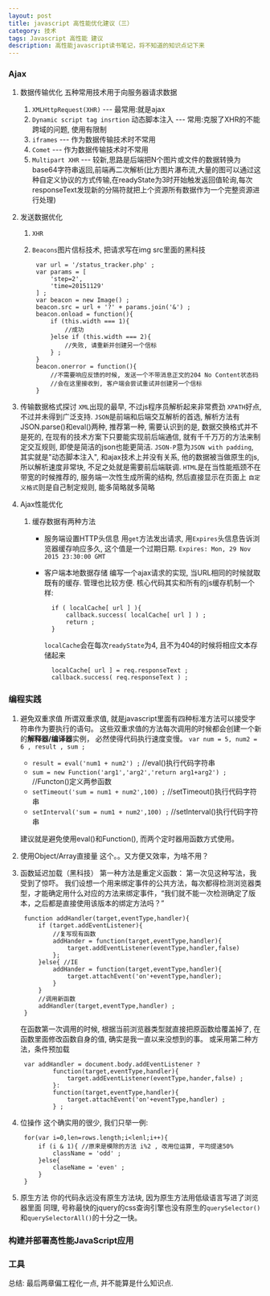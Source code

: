 ```yaml
---
layout: post
title: javascript 高性能优化建议（三）
category: 技术
tags: Javascript 高性能 建议
description: 高性能javascript读书笔记，将不知道的知识点记下来
---
```


### Ajax
1. 数据传输优化
    五种常用技术用于向服务器请求数据
    1. `XMLHttpRequest(XHR)` --- 最常用:就是ajax
    2. `Dynamic script tag insrtion` 动态脚本注入 --- 常用:克服了XHR的不能跨域的问题, 使用有限制
    3. `iframes` --- 作为数据传输技术时不常用
    4. `Comet` --- 作为数据传输技术时不常用
    5. `Multipart XHR` --- 较新,思路是后端把N个图片或文件的数据转换为base64字符串返回,前端再二次解析(比方图片瀑布流,大量的图可以通过这种自定义协议的方式传输,在readyState为3时开始触发返回值轮询,每次responseText发现新的分隔符就把上个资源所有数据作为一个完整资源进行处理)

2. 发送数据优化
    1. `XHR`
    2. `Beacons`图片信标技术, 把请求写在img src里面的黑科技
        
            var url = '/status_tracker.php' ;
            var params = [
                'step=2',
                'time=20151129'
            ] ;
            var beacon = new Image() ;
            beacon.src = url + '?' + params.join('&') ;
            beacon.onload = function(){
                if (this.width === 1){
                    //成功    
                }else if (this.width === 2){
                    //失败, 请重新并创建另一个信标
                } ;
            }
            beacon.onerror = function(){
                //不需要响应反馈的时候, 发送一个不带消息正文的204 No Content状态码
                //会在这里接收到, 客户端会尝试重试并创建另一个信标
            }

3. 传输数据格式探讨 
    `XML`出现的最早, 不过js程序员解析起来非常费劲
    `XPATH`好点, 不过并未得到广泛支持.
    `JSON`是前端和后端交互解析的首选, 解析方法有JSON.parse()和eval()两种, 推荐第一种, 需要认识到的是, 数据交换格式并不是死的, 在现有的技术方案下只要能实现前后端通信, 就有千千万万的方法来制定交互规则, 即使是简洁的json也能更简洁.
    `JSON-P`意为`JSON with padding`, 其实就是"动态脚本注入", 和ajax技术上并没有关系, 他的数据被当做原生的js, 所以解析速度非常块, 不足之处就是需要前后端联调.
    `HTML`是在当性能瓶颈不在带宽的时候推荐的, 服务端一次性生成所需的结构, 然后直接显示在页面上
    `自定义格式`则是自己制定规则, 能多简略就多简略

4. Ajax性能优化
    1. 缓存数据有两种方法
        * 服务端设置HTTP头信息
            用`get`方法发出请求, 用`Expires`头信息告诉浏览器缓存响应多久, 这个值是一个过期日期.
            `Expires: Mon, 29 Nov 2015 23:30:00 GMT`
        * 客户端本地数据存储
            编写一个ajax请求的实现, 当URL相同的时候就取既有的缓存. 管理也比较方便.
            核心代码其实和所有的js缓存机制一个样:

                if ( localCache[ url ] ){
                    callback.success( localCache[ url ] ) ;
                    return ;
                } 
            
            `localCache`会在每次`readyState`为4, 且不为404的时候将相应文本存储起来
                
                localCache[ url ] = req.responseText ;
                callback.success( req.responseText ) ;
                


### 编程实践
1. 避免双重求值
    所谓双重求值, 就是javascript里面有四种标准方法可以接受字符串作为要执行的语句。
这些双重求值的方法每次调用的时候都会创建一个新的**解释器/编译器**实例， 必然使得代码执行速度变慢。
        `var num = 5, num2 = 6 , result , sum ;`
    *   `result = eval('num1 + num2') ;` //eval()执行代码字符串
    *   `sum = new Function('arg1','arg2','return arg1+arg2') ;` //Functon()定义两参函数
    *   `setTimeout('sum = num1 + num2',100) ;` //setTimeout()执行代码字符串
    *   `setInterval('sum = num1 + num2',100) ;` //setInterval()执行代码字符串
    
    建议就是避免使用eval()和Function(), 而两个定时器用函数方式使用。

2. 使用Object/Array直接量
    这个。。又方便又效率，为啥不用？

3. 函数延迟加载（黑科技）
    第一种方法是重定义函数：
    第一次见这种写法，我受到了惊吓。
    我们设想一个用来绑定事件的公共方法，每次都得检测浏览器类型，才能确定用什么对应的方法来绑定事件，“我们就不能一次检测确定了版本，之后都是直接使用该版本的绑定方法吗？”
    
        function addHandler(target,eventType,handler){
            if (target.addEventListener){
                //复写现有函数
                addHander = function(target,eventType,handler){
                    target.addEventListener(eventType,handler,false)
                };
            }else{ //IE
                addHander = function(target,eventType,handler){
                    target.attachEvent('on'+eventType,handler);
                }
            }
            //调用新函数 
            addHandler(target,eventType,handler) ;
        }

    在函数第一次调用的时候, 根据当前浏览器类型就直接把原函数给覆盖掉了, 在函数里面修改函数自身的值, 确实是我一直以来没想到的事。
    或采用第二种方法，条件预加载
        
        var addHandler = document.body.addEventListener ? 
                function(target,eventType,handler){
                    target.addEventListener(eventType,hander,false) ;
                }:
                function(target,eventType,handler){
                    target.attachEvent('on'+eventType,handler) ;
                } ;

4. 位操作
    这个确实用的很少, 我们只举一例:
    
        for(var i=0,len=rows.length;i<lenl;i++){
            if (i & 1){ //原来是模除的方法 i%2 , 改用位运算, 平均提速50%
                className = 'odd' ;
            }else{
                claseName = 'even' ;
            }
        }

5. 原生方法
    你的代码永远没有原生方法块, 因为原生方法用低级语言写进了浏览器里面
    同理, 号称最快的jquery的css查询引擎也没有原生的`querySelector()`和`querySelectorAll()`的十分之一快。


### 构建并部署高性能JavaScript应用

### 工具

总结: 最后两章偏工程化一点, 并不能算是什么知识点.

